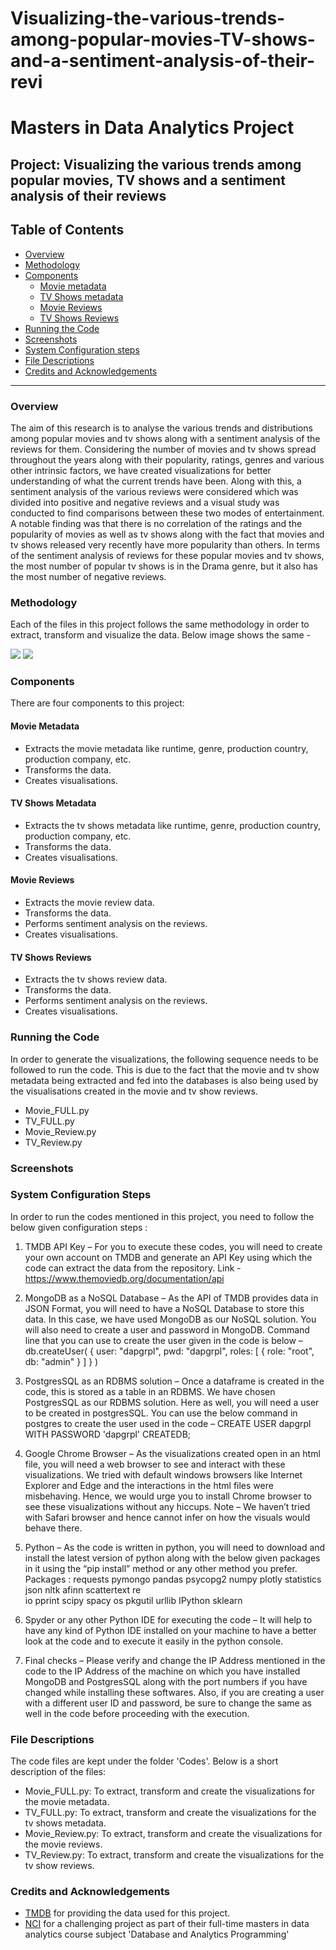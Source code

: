 # Visualizing-the-various-trends-among-popular-movies-TV-shows-and-a-sentiment-analysis-of-their-revi

# Masters in Data Analytics Project

## Project: Visualizing the various trends among popular movies, TV shows and a sentiment analysis of their reviews

## Table of Contents

- [Overview](#overview)
- [Methodology](#method)
- [Components](#components)
  - [Movie metadata](#movie_full)
  - [TV Shows metadata](#tv_full)
  - [Movie Reviews](#movie_reviews)
  - [TV Shows Reviews](#tv_reviews)
- [Running the Code](#running)
- [Screenshots](#screenshots)
- [System Configuration steps](#config)
- [File Descriptions](#files)
- [Credits and Acknowledgements](#credits)

***

<a id='overview'></a>

### Overview
The aim of this research is to analyse the various trends and distributions among popular movies and tv shows along with a sentiment analysis of the reviews for them. Considering the number of movies and tv shows spread throughout the years along with their popularity, ratings, genres and various other intrinsic factors, we have created visualizations for better understanding of what the current trends have been. Along with this, a sentiment analysis of the various reviews were considered which was divided into positive and negative reviews and a visual study was conducted to find comparisons between these two modes of entertainment. A notable finding was that there is no correlation of the ratings and the popularity of movies as well as tv shows along with the fact that movies and tv shows released very recently have more popularity than others. In terms of the sentiment analysis of reviews for these popular movies and tv shows, the most number of popular tv shows is in the Drama genre, but it also has the most number of negative reviews.

<a id='method'></a>

### Methodology

Each of the files in this project follows the same methodology in order to extract, transform and visualize the data. Below image shows the same - 

<img src="images/postgres.png">  <img src="images/visual.png">

<a id='components'></a>

### Components
There are four components to this project:

<a id='movie_full'></a>

#### Movie Metadata
- Extracts the movie metadata like runtime, genre, production country, production company, etc.
- Transforms the data.
- Creates visualisations.

<a id='tv_full'></a>

#### TV Shows Metadata
- Extracts the tv shows metadata like runtime, genre, production country, production company, etc.
- Transforms the data.
- Creates visualisations.

<a id='movie_reviews'></a>

#### Movie Reviews
- Extracts the movie review data.
- Transforms the data.
- Performs sentiment analysis on the reviews.
- Creates visualisations.

<a id='tv_reviews'></a>

#### TV Shows Reviews
- Extracts the tv shows review data.
- Transforms the data.
- Performs sentiment analysis on the reviews.
- Creates visualisations.

<a id='running'></a>

### Running the Code

In order to generate the visualizations, the following sequence needs to be followed to run the code. This is due to the fact that the movie and tv show metadata being extracted and fed into the databases is also being used by the visualisations created in the movie and tv show reviews.

- Movie_FULL.py
- TV_FULL.py
- Movie_Review.py
- TV_Review.py

<a id='screenshots'></a>

### Screenshots

<a id='config'></a>

### System Configuration Steps

In order to run the codes mentioned in this project, you need to follow the below given configuration steps :

1)	TMDB API Key –
For you to execute these codes, you will need to create your own account on TMDB and generate an API Key using which the code can extract the data from the repository.
Link - https://www.themoviedb.org/documentation/api

2)	MongoDB as a NoSQL Database –
As the API of TMDB provides data in JSON Format, you will need to have a NoSQL Database to store this data. In this case, we have used MongoDB as our NoSQL solution. You will also need to create a user and password in MongoDB. Command line that you can use to create the user given in the code is below –
db.createUser( { user: "dapgrpl",
                 pwd: "dapgrpl",
                 roles: [ { role: "root", db: "admin" } ]
} )

3)	PostgresSQL as an RDBMS solution –
Once a dataframe is created in the code, this is stored as a table in an RDBMS. We have chosen PostgresSQL as our RDBMS solution. Here as well, you will need a user to be created in postgresSQL. You can use the below command in postgres to create the user used in the code –
CREATE USER dapgrpl WITH PASSWORD 'dapgrpl' CREATEDB;

4)	Google Chrome Browser –
As the visualizations created open in an html file, you will need a web browser to see and interact with these visualizations. We tried with default windows browsers like Internet Explorer and Edge and the interactions in the html files were misbehaving. Hence, we would urge you to install Chrome browser to see these visualizations without any hiccups.
Note – We haven’t tried with Safari browser and hence cannot infer on how the visuals would behave there.

5)	Python –
As the code is written in python, you will need to download and install the latest version of python along with the below given packages in it using the “pip install” method or any other method you prefer.
Packages :
requests
pymongo
pandas
psycopg2
numpy
plotly
statistics
json
nltk
afinn
scattertext
re 	
io
pprint
scipy
spacy
os
pkgutil
urllib
IPython
sklearn


6)	Spyder or any other Python IDE for executing the code –
It will help to have any kind of Python IDE installed on your machine to have a better look at the code and to execute it easily in the python console.

7)	Final checks –
Please verify and change the IP Address mentioned in the code to the IP Address of the machine on which you have installed MongoDB and PostgresSQL along with the port numbers if you have changed while installing these softwares. Also, if you are creating a user with a different user ID and password, be sure to change the same as well in the code before proceeding with the execution.

<a id='files'></a>

### File Descriptions

The code files are kept under the folder 'Codes'. Below is a short description of the files:

- Movie_FULL.py: To extract, transform and create the visualizations for the movie metadata.
- TV_FULL.py: To extract, transform and create the visualizations for the tv shows metadata.
- Movie_Review.py: To extract, transform and create the visualizations for the movie reviews.
- TV_Review.py: To extract, transform and create the visualizations for the tv show reviews.

<a id='credits'></a>

### Credits and Acknowledgements

* [TMDB](https://www.themoviedb.org/) for providing the data used for this project.
* [NCI](https://www.ncirl.ie/) for a challenging project as part of their full-time masters in data analytics course subject 'Database and Analytics Programming'
